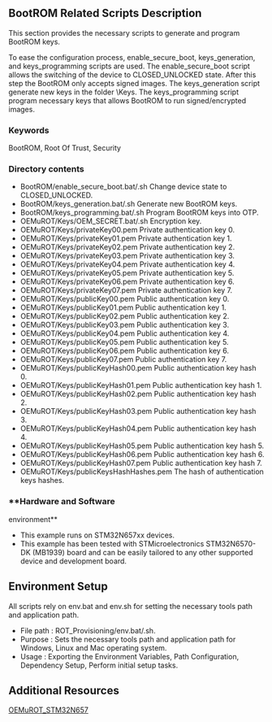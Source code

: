 ## <b>BootROM Related Scripts Description</b>

This section provides the necessary scripts to generate and program BootROM keys.


To ease the configuration process, enable\_secure\_boot, keys\_generation, and keys\_programming scripts are used.
The enable\_secure\_boot script allows the switching of the device to CLOSED\_UNLOCKED state. After this step the BootROM only accepts signed images.
The keys\_generation script generate new keys in the folder \Keys\.
The keys\_programming script program necessary keys that allows BootROM to run signed/encrypted images.


### **Keywords**


BootROM, Root Of Trust, Security


### **Directory contents**


* BootROM/enable\_secure\_boot.bat/.sh Change device state to CLOSED\_UNLOCKED.
* BootROM/keys\_generation.bat/.sh Generate new BootROM keys.
* BootROM/keys\_programming.bat/.sh Program BootROM keys into OTP.
* OEMuROT/Keys/OEM\_SECRET.bat/.sh Encryption key.
* OEMuROT/Keys/privateKey00.pem Private authentication key 0.
* OEMuROT/Keys/privateKey01.pem Private authentication key 1.
* OEMuROT/Keys/privateKey02.pem Private authentication key 2.
* OEMuROT/Keys/privateKey03.pem Private authentication key 3.
* OEMuROT/Keys/privateKey04.pem Private authentication key 4.
* OEMuROT/Keys/privateKey05.pem Private authentication key 5.
* OEMuROT/Keys/privateKey06.pem Private authentication key 6.
* OEMuROT/Keys/privateKey07.pem Private authentication key 7.
* OEMuROT/Keys/publicKey00.pem Public authentication key 0.
* OEMuROT/Keys/publicKey01.pem Public authentication key 1.
* OEMuROT/Keys/publicKey02.pem Public authentication key 2.
* OEMuROT/Keys/publicKey03.pem Public authentication key 3.
* OEMuROT/Keys/publicKey04.pem Public authentication key 4.
* OEMuROT/Keys/publicKey05.pem Public authentication key 5.
* OEMuROT/Keys/publicKey06.pem Public authentication key 6.
* OEMuROT/Keys/publicKey07.pem Public authentication key 7.
* OEMuROT/Keys/publicKeyHash00.pem Public authentication key hash 0.
* OEMuROT/Keys/publicKeyHash01.pem Public authentication key hash 1.
* OEMuROT/Keys/publicKeyHash02.pem Public authentication key hash 2.
* OEMuROT/Keys/publicKeyHash03.pem Public authentication key hash 3.
* OEMuROT/Keys/publicKeyHash04.pem Public authentication key hash 4.
* OEMuROT/Keys/publicKeyHash05.pem Public authentication key hash 5.
* OEMuROT/Keys/publicKeyHash06.pem Public authentication key hash 6.
* OEMuROT/Keys/publicKeyHash07.pem Public authentication key hash 7.
* OEMuROT/Keys/publicKeysHashHashes.pem The hash of authentication keys hashes.


### **Hardware and Software
environment**


* This example runs on STM32N657xx devices.
* This example has been tested with STMicroelectronics STM32N6570-DK (MB1939)
board and can be easily tailored to any other supported device and development board.


Environment Setup
-----------------


All scripts rely on env.bat and env.sh for setting the necessary tools path and application path.


* File path : ROT\_Provisioning/env.bat/.sh.
* Purpose : Sets the necessary tools path and application path for Windows, Linux and Mac operating system.
* Usage : Exporting the Environment Variables, Path Configuration, Dependency Setup, Perform initial setup tasks.


Additional Resources
--------------------


[OEMuROT\_STM32N657](https://wiki.st.com/stm32mcu)




